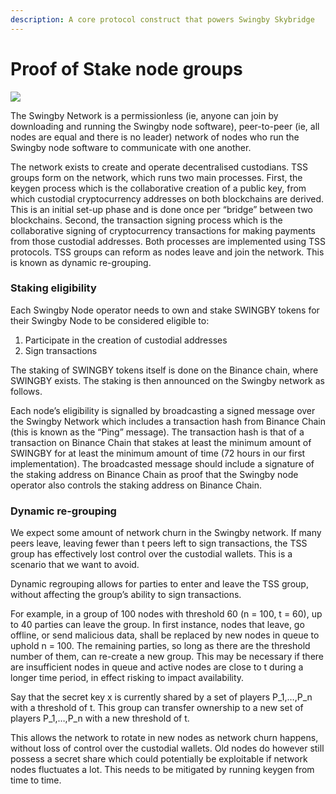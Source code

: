 ```yaml
---
description: A core protocol construct that powers Swingby Skybridge
---
```


# Proof of Stake node groups

  


![](https://lh3.googleusercontent.com/upSpkhha2NfOYYwO20uSNTTa6rH9Gkk0rJ7V5cQ6PCFsgFsxwK4B456SJuN264iU5OWM4BlhQuFtJEaPMYZWsveYHzYWH_QXhPRZMTCP-G77mSAhlepDdVxBJ7LHyM_b7aNkCrsw)

The Swingby Network is a permissionless \(ie, anyone can join by downloading and running the Swingby node software\), peer-to-peer \(ie, all nodes are equal and there is no leader\) network of nodes who run the Swingby node software to communicate with one another.

The network exists to create and operate decentralised custodians. TSS groups form on the network, which runs two main processes.  First, the keygen process which is the collaborative creation of a public key, from which custodial cryptocurrency addresses on both blockchains are derived.  This is an initial set-up phase and is done once per “bridge” between two blockchains. Second, the transaction signing process which is the collaborative signing of cryptocurrency transactions for making payments from those custodial addresses.  Both processes are implemented using TSS protocols. TSS groups can reform as nodes leave and join the network. This is known as dynamic re-grouping.

### **Staking eligibility**

Each Swingby Node operator needs to own and stake SWINGBY tokens for their Swingby Node to be considered eligible to:

1. Participate in the creation of custodial addresses
2. Sign transactions

The staking of SWINGBY tokens itself is done on the Binance chain, where SWINGBY exists.  The staking is then announced on the Swingby network as follows.

Each node’s eligibility is signalled by broadcasting a signed message over the Swingby Network which includes a transaction hash from Binance Chain \(this is known as the “Ping” message\).  The transaction hash is that of a transaction on Binance Chain that stakes at least the minimum amount of SWINGBY for at least the minimum amount of time \(72 hours in our first implementation\).  The broadcasted message should include a signature of the staking address on Binance Chain as proof that the Swingby node operator also controls the staking address on Binance Chain.

### **Dynamic re-grouping**

We expect some amount of network churn in the Swingby network.  If many peers leave, leaving fewer than t peers left to sign transactions, the TSS group has effectively lost control over the custodial wallets. This is a scenario that we want to avoid.

Dynamic regrouping allows for parties to enter and leave the TSS group, without affecting the group’s ability to sign transactions.

For example, in a group of 100 nodes with threshold 60 \(n = 100, t = 60\), up to 40 parties can leave the group. In first instance, nodes that leave, go offline, or send malicious data, shall be replaced by new nodes in queue to uphold n = 100. The remaining parties, so long as there are the threshold number of them, can re-create a new group. This may be necessary if there are insufficient nodes in queue and active nodes are close to t during a longer time period, in effect risking to impact availability.

Say that the secret key x is currently shared by a set of players P\_1,…,P\_n with a threshold of t. This group can transfer ownership to a new set of players P\_1,…,P\_n with a new threshold of t.

This allows the network to rotate in new nodes as network churn happens, without loss of control over the custodial wallets. Old nodes do however still possess a secret share which could potentially be exploitable if network nodes fluctuates a lot. This needs to be mitigated by running keygen from time to time.  
  
  


